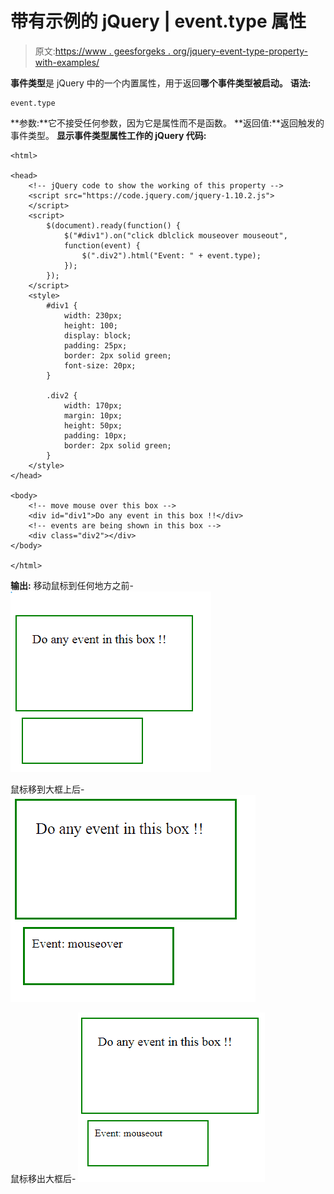 # 带有示例的 jQuery | event.type 属性

> 原文:[https://www . geesforgeks . org/jquery-event-type-property-with-examples/](https://www.geeksforgeeks.org/jquery-event-type-property-with-examples/)

**事件类型**是 jQuery 中的一个内置属性，用于返回**哪个事件类型被启动。**
**语法:**

```
event.type

```

**参数:**它不接受任何参数，因为它是属性而不是函数。
**返回值:**返回触发的事件类型。
**显示事件类型属性工作的 jQuery 代码:**

```
<html>

<head>
    <!-- jQuery code to show the working of this property -->
    <script src="https://code.jquery.com/jquery-1.10.2.js">
    </script>
    <script>
        $(document).ready(function() {
            $("#div1").on("click dblclick mouseover mouseout",
            function(event) {
                $(".div2").html("Event: " + event.type);
            });
        });
    </script>
    <style>
        #div1 {
            width: 230px;
            height: 100;
            display: block;
            padding: 25px;
            border: 2px solid green;
            font-size: 20px;
        }

        .div2 {
            width: 170px;
            margin: 10px;
            height: 50px;
            padding: 10px;
            border: 2px solid green;
        }
    </style>
</head>

<body>
    <!-- move mouse over this box -->
    <div id="div1">Do any event in this box !!</div>
    <!-- events are being shown in this box -->
    <div class="div2"></div>
</body>

</html>
```

**输出:**
移动鼠标到任何地方之前-
![](img/a0e1f037304811296145b44d264ce33a.png)

鼠标移到大框上后-
![](img/9f0b19f5f09c3a9aaf1ad5daecc39d89.png)

鼠标移出大框后-
![](img/0d4f1ef3d57b24ca36a0f137183b9fac.png)